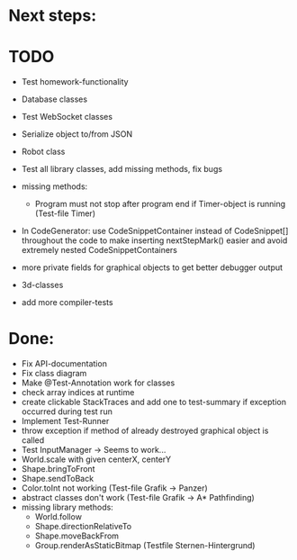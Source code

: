 # Next steps:

# TODO
  * Test homework-functionality
  * Database classes
  * Test WebSocket classes
  * Serialize object to/from JSON
  * Robot class
  * Test all library classes, add missing methods, fix bugs
  * missing methods:
    * Program must not stop after program end if Timer-object is running (Test-file Timer)
  * In CodeGenerator: use CodeSnippetContainer instead of CodeSnippet[] throughout the code to make inserting nextStepMark() easier and avoid extremely nested CodeSnippetContainers
  * more private fields for graphical objects to get better debugger output



  * 3d-classes
  * add more compiler-tests

# Done:
  * Fix API-documentation 
  * Fix class diagram
  * Make @Test-Annotation work for classes
  * check array indices at runtime
  * create clickable StackTraces and add one to test-summary if exception occurred during test run
  * Implement Test-Runner
  * throw exception if method of already destroyed graphical object is called
  * Test InputManager -> Seems to work...
  * World.scale with given centerX, centerY
  * Shape.bringToFront
  * Shape.sendToBack
  * Color.toInt not working (Test-file Grafik -> Panzer)
  * abstract classes don't work (Test-file Grafik -> A* Pathfinding)
  * missing library methods:
    * World.follow
    * Shape.directionRelativeTo
    * Shape.moveBackFrom
    * Group.renderAsStaticBitmap (Testfile Sternen-Hintergrund)
    


